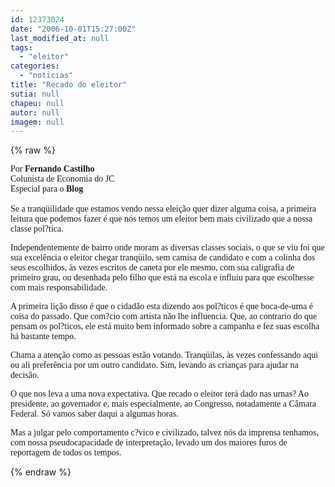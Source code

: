 ```yaml
---
id: 12373024
date: "2006-10-01T15:27:00Z"
last_modified_at: null
tags:
  - "eleitor"
categories:
  - "noticias"
title: "Recado do eleitor"
sutia: null
chapeu: null
autor: null
imagem: null
---
```

{% raw %}
<p><P><FONT face=\"Times New Roman\"><FONT face=Verdana>Por <STRONG>Fernando Castilho</STRONG><BR>Colunista de Economia do JC<BR>Especial para o <STRONG>Blog</STRONG><BR></FONT><FONT face=Verdana><BR>Se a tranqüilidade que estamos vendo nessa eleição quer dizer alguma coisa, a primeira leitura que podemos fazer é que nós temos um eleitor bem mais civilizado que a nossa classe pol?tica.</FONT></P></p>
<p><P><FONT face=Verdana>Independentemente de bairro onde moram as diversas classes sociais, o que se viu foi que sua excelência o eleitor chegar tranqüilo, sem camisa de candidato e com a colinha dos seus escolhidos, às vezes escritos de caneta por ele mesmo, com sua caligrafia de primeiro grau, ou desenhada pelo filho que está na escola e influiu para que escolhesse com mais responsabilidade.</FONT></P></p>
<p><P><FONT face=Verdana>A primeira lição disso é que o cidadão esta dizendo aos pol?ticos é que boca-de-urna é coisa do passado. Que com?cio com artista não lhe influencia. Que, ao contrario do que pensam os pol?ticos, ele está muito bem informado sobre a campanha e fez suas escolha há bastante tempo.</FONT></P></p>
<p><P><FONT face=Verdana></FONT></P></p>
<p><P><FONT face=Verdana>Chama a atenção como as pessoas estão votando. Tranqüilas, às vezes confessando aqui ou ali preferência por um outro candidato. Sim, levando as crianças para ajudar na decisão. </FONT></P></p>
<p><P><FONT face=Verdana>O que nos leva a uma nova expectativa. Que recado o eleitor terá dado nas urnas? Ao presidente, ao governador e, mais especialmente, ao Congresso, notadamente a Câmara Federal. Só vamos saber daqui a algumas horas. </FONT></P></p>
<p><P><FONT face=Verdana>Mas a julgar pelo comportamento c?vico e civilizado, talvez nós da imprensa tenhamos, com nossa pseudocapacidade de interpretação, levado um dos maiores furos de reportagem de todos os tempos.</FONT></P></FONT> </p>
{% endraw %}